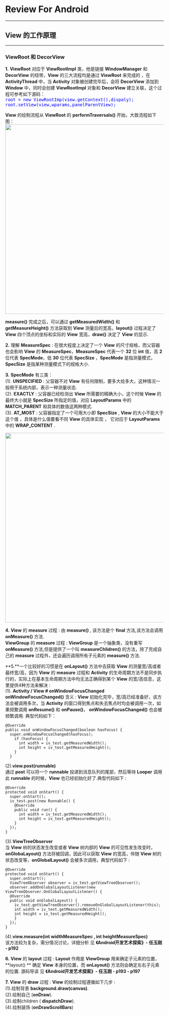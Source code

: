# Review For Android
***
## View 的工作原理
***
### ViewRoot 和 DecorView  

**1.** **ViewRoot** 对应于 **ViewRootImpl** 类，他是链接 **WindowManager** 和 **DecorView** 的纽带，**View** 的三大流程均是通过 **ViewRoot** 来完成的 ，在 **ActivityThread** 中，当 **Activity** 对象被创建完毕后，会将 **DecorView** 添加到 **Window** 中，同时会创建 **ViewRootImpl** 对象和 **DecorView** 建立关联，这个过程可参考如下源码：  
<font size = 3 color = blue>`root = new ViewRootImp(view.getContext(),dispaly);` </font>  
<font size = 3 color = blue>`root.setView(view,wparams,panelParentView);` </font>  

**View** 的绘制流程从 **ViewRoot** 的 **performTraversals()** 开始，大致流程如下图：     
<img src = "https://raw.githubusercontent.com/Jiervs/RepsitoryResource/master/Dwelling-in-the-past/performTraversals.png" width = 600 />
 
**measure()** 完成之后，可以通过 **getMeasuredWidth()** 和 **getMeasureHeight()** 方法获取到 **View** 测量后的宽高，**layout()** 过程决定了 **View** 四个顶点的坐标和实际的 **View** 宽高，**draw()** 决定了 **View** 的显示.  

**2.** 理解 **MeasureSpec** : 在很大程度上决定了一个 **View** 的尺寸规格，而父容器也会影响 **View** 的 **MeasureSpec**，**MeasureSpec** 代表一个 **32** 位 **int** 值，高 **2** 位代表 **SpecMode**，低 **30** 位代表 **SpecSize** ，**SpecMode** 是指测量模式， **SpecSize** 是指某种测量模式下的规格大小.  

**3.** **SpecMode** 有三类：  
(1). **UNSPECIFIED** : 父容器不对 **View** 有任何限制，要多大给多大，这种情况一般用于系统内部，表示一种测量状态.   
(2). **EXACTLY** : 父容器已经检测出 **View** 所需要的精确大小，这个时候 **View** 的最终大小就是 **SpecSize** 所指定的值，对应  **LayoutParams** 中的 **MATCH\_PARENT** 和具体的数值这两种模式.  
(3). **AT\_MOST** :  父容器指定了一个可用大小即 **SpecSize** , **View** 的大小不能大于这个值 ，具体是什么值要看不同 **View** 的具体实现 ， 它对应于 **LayoutParams** 中的 **WRAP\_CONTENT** .  

<img src = "https://raw.githubusercontent.com/Jiervs/RepsitoryResource/master/Dwelling-in-the-past/MeasureSpec.png" width = 600 />  

**4.** **View** 的 **measure** 过程 : 由 **measure()** , 该方法是个 **final** 方法,该方法会调用 **onMeasure()** 方法.   
**ViewGroup** 的 **measure** 过程 : **ViewGroup** 是一个抽象类，没有重写 **onMeasure()** 方法,但是提供了一个叫 **measureChlidren()** 的方法，除了完成自己的 **measure** 过程外，还会遍历调用所有子元素的 **measure()** 方法.  

**5.**一个比较好的习惯是在 **onLayout()** 方法中去获取 **View** 的测量宽/高或者最终宽/高，因为 **View** 的 **measure** 过程和 **Activity** 的生命周期方法不是同步执行的，实际上在基本生命周期方法中均无法正确得到某个 **View** 的宽/高信息，这里提供4种方法来解决 :  
(1). **Activity / View # onWindowFocusChanged**  
**onWindowFocusChanged()** 含义 : **View** 初始化完毕，宽/高已经准备好，该方法会被调用多次，当 **Activity** 的窗口得到焦点和失去焦点时均会被调用一次，如果频繁调用 **onResume()** 和 **onPause()**， **onWindowFocusChanged()** 也会被频繁调用. 典型代码如下：  

    @Override  
    public void onWindowFocusChanged(boolean hasFocus) {  
      super.onWindowFocusChanged(hasFocus);  
        if (hasFocus) {  
          int width = iv_test.getMeasuredWidth();  
          int height = iv_test.getMeasuredHeight();  
        }  
      }  

(2).**view.post(runnable)**  
通过 **post** 可以将一个 **runnable** 投递到消息队列的尾部，然后等待 **Looper** 调用此 **runnable** 的时候，**View** 也已经初始化好了.典型代码如下 :   

    @Override  
    protected void onStart() {  
      super.onStart();  
      iv_test.post(new Runnable() {  
        @Override  
        public void run() {  
          int width = iv_test.getMeasuredWidth();  
          int height = iv_test.getMeasuredHeight();  
        }  
      });  
    }

(3).**ViewTreeObserver**  
当 **View** 树的状态发生改变或者 **View** 树内部的 **View** 的可见性发生改变时，**onGlobaLayout()** 方法将被回调，因此可以获取 **View** 的宽高，伴随 **View** 树的状态改变等，**onGlobalLayout()** 会被多次调用，典型代码如下 :  

    @Override  
    protected void onStart() {  
      super.onStart();  
      ViewTreeObserver observer = iv_test.getViewTreeObserver();  
      observer.addOnGlobalLayoutListener(new ViewTreeObserver.OnGlobalLayoutListener() {  
      @Override  
      public void onGlobalLayout() {  
        iv_test.getViewTreeObserver().removeOnGlobalLayoutListener(this);  
        int width = iv_test.getMeasuredWidth();  
        int height = iv_test.getMeasuredHeight();  
        }  
      });  
    } 

(4).**view.measure(int widthMeasureSpec , int heightMeasureSpec)**  
该方法较为复杂，需分情况讨论，详细分析 见 **《Android开发艺术探索》- 任玉刚 - p192**  

**6.** **View** 的 **layout** 过程 : **Layout** 作用是 **ViewGroup** 用来确定子元素的位置，**layout() ** 确定 **View** 本身的位置，而 **onLayout()** 方法则会确定左右子元素的位置.
源码导读 见 **《Android开发艺术探索》- 任玉刚 - p193 - p197**  

**7.** **View** 的 **draw** 过程 :  **View** 的绘制过程遵循如下几步 :  
(1).绘制背景 **background.draw(canvas)**.  
(2).绘制自己 (**onDraw**).  
(3).绘制children ( **dispatchDraw**).  
(4).绘制装饰 (**onDrawScrollBars**)  






